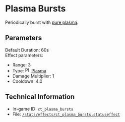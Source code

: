 # Plasma Bursts

Periodically burst with [pure plasma](https://ceterai.github.io/MyEnternia/Wiki/pureplasma).

## Parameters

Default Duration: 60s  
Effect parameters:

- Range: 3
- Type: <img src="/damage/ct_plasma.png" alt="Plasma icon" loading="lazy" width="16px" height="16px"/> [Plasma](Alternia#damage)
- Damage Multiplier: 1
- Cooldown: 4.0

## Technical Information

- In-game ID: `ct_plasma_bursts`
- File: [`/stats/effects/ct_plasma_bursts.statuseffect`](https://github.com/Ceterai/Enternia/blob/main/stats/effects/ct_plasma_bursts.statuseffect)
